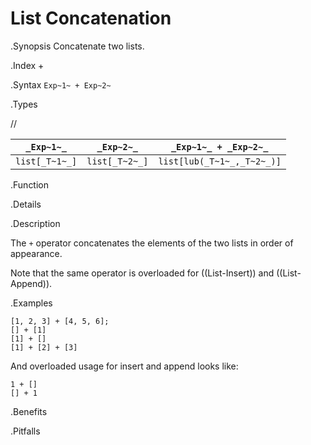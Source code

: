 # List Concatenation

.Synopsis
Concatenate two lists.

.Index
+

.Syntax
`Exp~1~ + Exp~2~`

.Types

//

| `_Exp~1~_`     |  `_Exp~2~_`     | `_Exp~1~_ + _Exp~2~_`       |
| --- | --- | --- |
| `list[_T~1~_]` |  `list[_T~2~_]` | `list[lub(_T~1~_,_T~2~_)]`  |



.Function

.Details

.Description

The `+` operator concatenates the elements of the two lists in order of appearance. 

Note that the same operator is overloaded for ((List-Insert)) and ((List-Append)).

.Examples

```rascal-shell
[1, 2, 3] + [4, 5, 6];
[] + [1]
[1] + []
[1] + [2] + [3]
```

And overloaded usage for insert and append looks like:
```rascal-shell
1 + []
[] + 1
```

.Benefits

.Pitfalls

